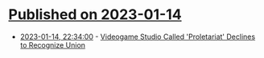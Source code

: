 # [Published on 2023-01-14](index.md)

* [2023-01-14, 22:34:00](https://games.slashdot.org/story/23/01/14/0444201/videogame-studio-called-proletariat-declines-to-recognize-union?utm_source=rss1.0mainlinkanon&utm_medium=feed) - [Videogame Studio Called 'Proletariat' Declines to Recognize Union](https://games.slashdot.org/story/23/01/14/0444201/videogame-studio-called-proletariat-declines-to-recognize-union?utm_source=rss1.0mainlinkanon&utm_medium=feed)
